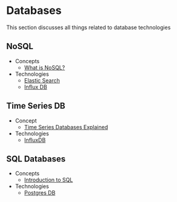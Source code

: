 # Databases

This section discusses all things related to database technologies 

## NoSQL

* Concepts
    * [What is NoSQL?](https://www.mongodb.com/resources/basics/databases/nosql-explained)
* Technologies
    * [Elastic Search](https://github.com/paulwizviz/learn-elastic)
    * [Influx DB](https://github.com/paulwizviz/learn-influx)

## Time Series DB

* Concept
    * [Time Series Databases Explained](https://www.influxdata.com/time-series-database/)
* Technologies
    * [InfluxDB](https://github.com/paulwizviz/learn-influx)
    
## SQL Databases

* Concepts
    * [Introduction to SQL](https://www.w3schools.com/sql/sql_intro.asp)
* Technologies
    * [Postgres DB](https://github.com/paulwizviz/learn-postgres)
